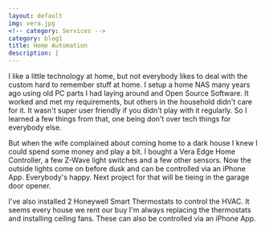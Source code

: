 ```yaml
---
layout: default
img: vera.jpg
<!-- category: Services -->
category: blog1
title: Home Automation
description: |
---
```

I like a little technology at home, but not everybody likes to deal with the custom hard to remember stuff at home. I setup a home NAS many years ago using old PC parts I had laying around and Open Source Software. It worked and met my requirements, but others in the household didn't care for it. It wasn't super user friendly if you didn't play with it regularly. So I learned a few things from that, one being don't over tech things for everybody else.

But when the wife complained about coming home to a dark house I knew I could spend some money and play a bit. I bought a Vera Edge Home Controller, a few Z-Wave light switches and a few other sensors. Now the outside lights come on before dusk and can be controlled via an iPhone App. Everybody's happy. Next project for that will be tieing in the garage door opener.

I've also installed 2 Honeywell Smart Thermostats to control the HVAC. It seems every house we rent our buy I'm always replacing the thermostats and installing ceiling fans. These can also be controlled via an iPhone App.